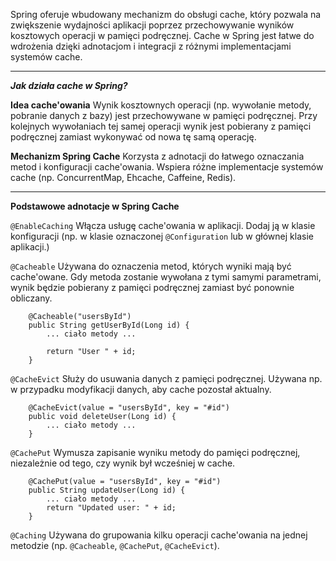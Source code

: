Spring oferuje wbudowany mechanizm do obsługi cache, który pozwala na zwiększenie wydajności aplikacji poprzez przechowywanie wyników kosztowych operacji w pamięci podręcznej. Cache w Spring jest łatwe do wdrożenia dzięki adnotacjom i integracji z różnymi implementacjami systemów cache.

---
***Jak działa cache w Spring?***

**Idea cache'owania**
	Wynik kosztownych operacji (np. wywołanie metody, pobranie danych z bazy) jest przechowywane w pamięci podręcznej.
	Przy kolejnych wywołaniach tej samej operacji wynik jest pobierany z pamięci podręcznej zamiast wykonywać od nowa tę samą operację.

**Mechanizm Spring Cache**
	Korzysta z adnotacji do łatwego oznaczania metod i konfiguracji cache'owania.
	Wspiera różne implementacje systemów cache (np. ConcurrentMap, Ehcache, Caffeine, Redis).

---
**Podstawowe adnotacje w Spring Cache**

`@EnableCaching`
	Włącza usługę cache'owania w aplikacji.
	Dodaj ją w klasie konfiguracji (np. w klasie oznaczonej `@Configuration` lub w głównej klasie aplikacji.)

`@Cacheable`
	Używana do oznaczenia metod, których wyniki mają być cache'owane.
	Gdy metoda zostanie wywołana z tymi samymi parametrami, wynik będzie pobierany z pamięci podręcznej zamiast być ponownie obliczany.
```
	@Cacheable("usersById")
	public String getUserById(Long id) {
		... ciało metody ...

		return "User " + id;
	}
```

`@CacheEvict`
	Służy do usuwania danych z pamięci podręcznej.
	Używana np. w przypadku modyfikacji danych, aby cache pozostał aktualny.
```
	@CacheEvict(value = "usersById", key = "#id")
	public void deleteUser(Long id) {
		... ciało metody ...
	}
```

`@CachePut`
	Wymusza zapisanie wyniku metody do pamięci podręcznej, niezależnie od tego, czy wynik był wcześniej w cache.
```
	@CachePut(value = "usersById", key = "#id")
	public String updateUser(Long id) {
		... ciało metody ...
		return "Updated user: " + id;
	}
```

`@Caching`
	Używana do grupowania kilku operacji cache'owania na jednej metodzie (np. `@Cacheable`, `@CachePut`, `@CacheEvict`).
